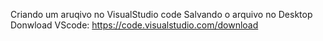 Criando um aruqivo no VisualStudio code
Salvando o arquivo no Desktop
Donwload VScode: https://code.visualstudio.com/download
